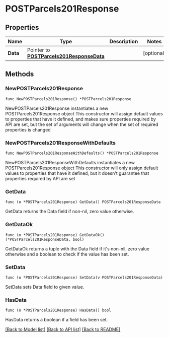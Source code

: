 # POSTParcels201Response

## Properties

Name | Type | Description | Notes
------------ | ------------- | ------------- | -------------
**Data** | Pointer to [**POSTParcels201ResponseData**](POSTParcels201ResponseData.md) |  | [optional] 

## Methods

### NewPOSTParcels201Response

`func NewPOSTParcels201Response() *POSTParcels201Response`

NewPOSTParcels201Response instantiates a new POSTParcels201Response object
This constructor will assign default values to properties that have it defined,
and makes sure properties required by API are set, but the set of arguments
will change when the set of required properties is changed

### NewPOSTParcels201ResponseWithDefaults

`func NewPOSTParcels201ResponseWithDefaults() *POSTParcels201Response`

NewPOSTParcels201ResponseWithDefaults instantiates a new POSTParcels201Response object
This constructor will only assign default values to properties that have it defined,
but it doesn't guarantee that properties required by API are set

### GetData

`func (o *POSTParcels201Response) GetData() POSTParcels201ResponseData`

GetData returns the Data field if non-nil, zero value otherwise.

### GetDataOk

`func (o *POSTParcels201Response) GetDataOk() (*POSTParcels201ResponseData, bool)`

GetDataOk returns a tuple with the Data field if it's non-nil, zero value otherwise
and a boolean to check if the value has been set.

### SetData

`func (o *POSTParcels201Response) SetData(v POSTParcels201ResponseData)`

SetData sets Data field to given value.

### HasData

`func (o *POSTParcels201Response) HasData() bool`

HasData returns a boolean if a field has been set.


[[Back to Model list]](../README.md#documentation-for-models) [[Back to API list]](../README.md#documentation-for-api-endpoints) [[Back to README]](../README.md)


